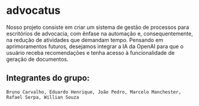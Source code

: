 # advocatus

Nosso projeto consiste em criar um sistema de gestão de processos para escritórios de advocacia, com ênfase na automação e, consequentemente, na redução de atividades que demandam tempo. Pensando em aprimoramentos futuros, desejamos integrar a IA da OpenAI para que o usuário receba recomendações e tenha acesso à funcionalidade de geração de documentos.

## Integrantes do grupo:
```
Bruno Carvalho, Eduardo Henrique, João Pedro, Marcelo Manchester, Rafael Serpa, Willian Souza
```

